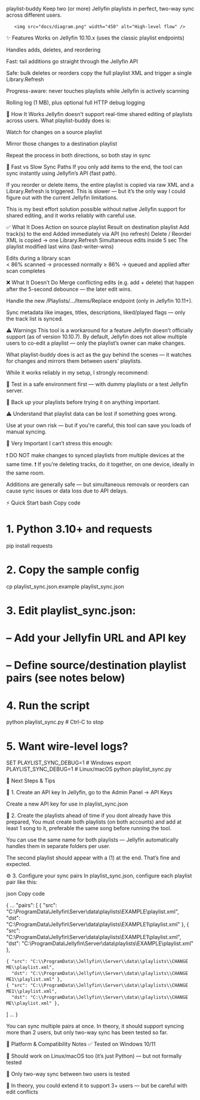 playlist-buddy
Keep two (or more) Jellyfin playlists in perfect, two-way sync across different users.


       <img src="docs/diagram.png" width="450" alt="High-level flow" />

✨ Features
Works on Jellyfin 10.10.x (uses the classic playlist endpoints)

Handles adds, deletes, and reordering

Fast: tail additions go straight through the Jellyfin API

Safe: bulk deletes or reorders copy the full playlist XML and trigger a single Library.Refresh

Progress-aware: never touches playlists while Jellyfin is actively scanning

Rolling log (1 MB), plus optional full HTTP debug logging


🧠 How It Works
Jellyfin doesn't support real-time shared editing of playlists across users. What playlist-buddy does is:

Watch for changes on a source playlist

Mirror those changes to a destination playlist

Repeat the process in both directions, so both stay in sync

🎯 Fast vs Slow Sync Paths
If you only add items to the end, the tool can sync instantly using Jellyfin’s API (fast path).

If you reorder or delete items, the entire playlist is copied via raw XML and a Library.Refresh is triggered. This is slower — but it’s the only way I could figure out with the current Jellyfin limitations.

This is my best effort solution possible without native Jellyfin support for shared editing, and it works reliably with careful use.


✅ What It Does
Action on source playlist		Result on destination playlist
Add track(s) to the end			Added immediately via API (no refresh)
Delete / Reorder			XML is copied → one Library.Refresh
Simultaneous edits inside 5 sec		The playlist modified last wins (last-writer-wins)

Edits during a library scan		
					< 86% scanned → processed normally
					≥ 86% → queued and applied after scan completes



❌ What It Doesn’t Do
Merge conflicting edits (e.g. add + delete) that happen after the 5-second debounce — the later edit wins.

Handle the new /Playlists/.../Items/Replace endpoint (only in Jellyfin 10.11+).

Sync metadata like images, titles, descriptions, liked/played flags — only the track list is synced.



⚠️ Warnings
This tool is a workaround for a feature Jellyfin doesn’t officially support (as of version 10.10.7).
By default, Jellyfin does not allow multiple users to co-edit a playlist — only the playlist’s owner can make changes.

What playlist-buddy does is act as the guy behind the scenes — it watches for changes and mirrors them between users' playlists.

While it works reliably in my setup, I strongly recommend:

🧪 Test in a safe environment first — with dummy playlists or a test Jellyfin server.

💾 Back up your playlists before trying it on anything important.

⚠️ Understand that playlist data can be lost if something goes wrong.

Use at your own risk — but if you're careful, this tool can save you loads of manual syncing.



🚨 Very Important
I can’t stress this enough:

❗️ DO NOT make changes to synced playlists from multiple devices at the same time.
❗️ If you’re deleting tracks, do it together, on one device, ideally in the same room.

Additions are generally safe — but simultaneous removals or reorders can cause sync issues or data loss due to API delays.




⚡ Quick Start
bash
Copy code
# 1. Python 3.10+ and requests
pip install requests

# 2. Copy the sample config
cp playlist_sync.json.example playlist_sync.json

# 3. Edit playlist_sync.json:
#     – Add your Jellyfin URL and API key
#     – Define source/destination playlist pairs (see notes below)

# 4. Run the script
python playlist_sync.py          # Ctrl-C to stop

# 5. Want wire-level logs?
SET PLAYLIST_SYNC_DEBUG=1        # Windows
export PLAYLIST_SYNC_DEBUG=1     # Linux/macOS
python playlist_sync.py



🔧 Next Steps & Tips

🔑 1. Create an API key
In Jellyfin, go to the Admin Panel → API Keys

Create a new API key for use in playlist_sync.json


📝 2. Create the playlists ahead of time
if you dont already have this prepared, You must create both playlists (on both accounts) and add at least 1 song to it, preferable the same song before running the tool.

You can use the same name for both playlists — Jellyfin automatically handles them in separate folders per user.

The second playlist should appear with a (1) at the end. That’s fine and expected.


⚙️ 3. Configure your sync pairs
In playlist_sync.json, configure each playlist pair like this:

json
Copy code

{
...
  "pairs": [
    { "src": "C:\\ProgramData\\Jellyfin\\Server\\data\\playlists\\EXAMPLE\\playlist.xml",
      "dst": "C:\\ProgramData\\Jellyfin\\Server\\data\\playlists\\EXAMPLE1\\playlist.xml" },
    { "src": "C:\\ProgramData\\Jellyfin\\Server\\data\\playlists\\EXAMPLE1\\playlist.xml",
      "dst": "C:\\ProgramData\\Jellyfin\\Server\\data\\playlists\\EXAMPLE\\playlist.xml" },

    { "src": "C:\\ProgramData\\Jellyfin\\Server\\data\\playlists\\CHANGE ME\\playlist.xml",
      "dst": "C:\\ProgramData\\Jellyfin\\Server\\data\\playlists\\CHANGE ME1\\playlist.xml" },
    { "src": "C:\\ProgramData\\Jellyfin\\Server\\data\\playlists\\CHANGE ME1\\playlist.xml",
      "dst": "C:\\ProgramData\\Jellyfin\\Server\\data\\playlists\\CHANGE ME\\playlist.xml" },
  ]
...
}


You can sync multiple pairs at once. In theory, it should support syncing more than 2 users, but only two-way sync has been tested so far.



🧪 Platform & Compatibility Notes
✅ Tested on Windows 10/11

🐧 Should work on Linux/macOS too (it’s just Python) — but not formally tested

🔁 Only two-way sync between two users is tested

🤔 In theory, you could extend it to support 3+ users — but be careful with edit conflicts
